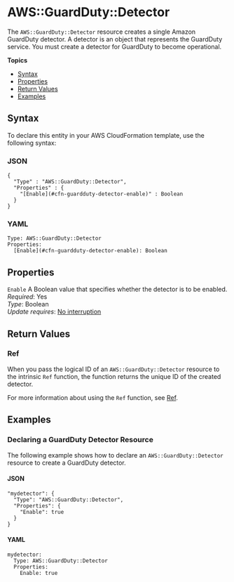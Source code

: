 # AWS::GuardDuty::Detector<a name="aws-resource-guardduty-detector"></a>

The `AWS::GuardDuty::Detector` resource creates a single Amazon GuardDuty detector\. A detector is an object that represents the GuardDuty service\. You must create a detector for GuardDuty to become operational\. 

**Topics**
+ [Syntax](#aws-resource-guardduty-detector-syntax)
+ [Properties](#aws-resource-guardduty-detector-properties)
+ [Return Values](#aws-resource-guardduty-detector-returnvalues)
+ [Examples](#aws-resource-guardduty-detector-examples)

## Syntax<a name="aws-resource-guardduty-detector-syntax"></a>

To declare this entity in your AWS CloudFormation template, use the following syntax:

### JSON<a name="aws-resource-guardduty-detector-syntax.json"></a>

```
{
  "Type" : "AWS::GuardDuty::Detector",
  "Properties" : {
    "[Enable](#cfn-guardduty-detector-enable)" : Boolean
  }
}
```

### YAML<a name="aws-resource-guardduty-detector-syntax.yaml"></a>

```
Type: AWS::GuardDuty::Detector
Properties:
  [Enable](#cfn-guardduty-detector-enable): Boolean
```

## Properties<a name="aws-resource-guardduty-detector-properties"></a>

`Enable`  <a name="cfn-guardduty-detector-enable"></a>
A Boolean value that specifies whether the detector is to be enabled\.  
 *Required*: Yes  
 *Type*: Boolean  
 *Update requires*: [No interruption](using-cfn-updating-stacks-update-behaviors.md#update-no-interrupt) 

## Return Values<a name="aws-resource-guardduty-detector-returnvalues"></a>

### Ref<a name="aws-resource-guardduty-detector-ref"></a>

When you pass the logical ID of an `AWS::GuardDuty::Detector` resource to the intrinsic `Ref` function, the function returns the unique ID of the created detector\. 

For more information about using the `Ref` function, see [Ref](intrinsic-function-reference-ref.md)\. 

## Examples<a name="aws-resource-guardduty-detector-examples"></a>

### Declaring a GuardDuty Detector Resource<a name="aws-resource-guardduty-detector-example1"></a>

The following example shows how to declare an `AWS::GuardDuty::Detector` resource to create a GuardDuty detector\.

#### JSON<a name="aws-resource-guardduty-detector-example1.json"></a>

```
"mydetector": {
  "Type": "AWS::GuardDuty::Detector",
  "Properties": {
    "Enable": true
  }
}
```

#### YAML<a name="aws-resource-guardduty-detector-example1.yaml"></a>

```
mydetector:
  Type: AWS::GuardDuty::Detector
  Properties:
    Enable: true
```